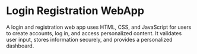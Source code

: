 # Login Registration WebApp
 A login and registration web app uses HTML, CSS, and JavaScript for users to create accounts, log in, and access personalized content. It validates user input, stores information securely, and provides a personalized dashboard.
